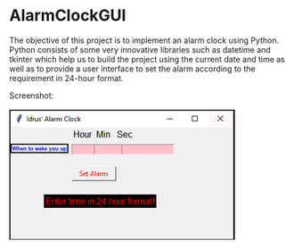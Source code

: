 # AlarmClockGUI
The objective of this project is to implement an alarm clock using Python. Python consists of some very innovative libraries such as datetime and tkinter which help us to build the project using the current date and time as well as to provide a user interface to set the alarm according to the requirement in 24-hour format.



Screenshot:\
\
![alt text](https://github.com/salamidrus/AlarmClockGUI/blob/master/output.PNG?raw=true)
